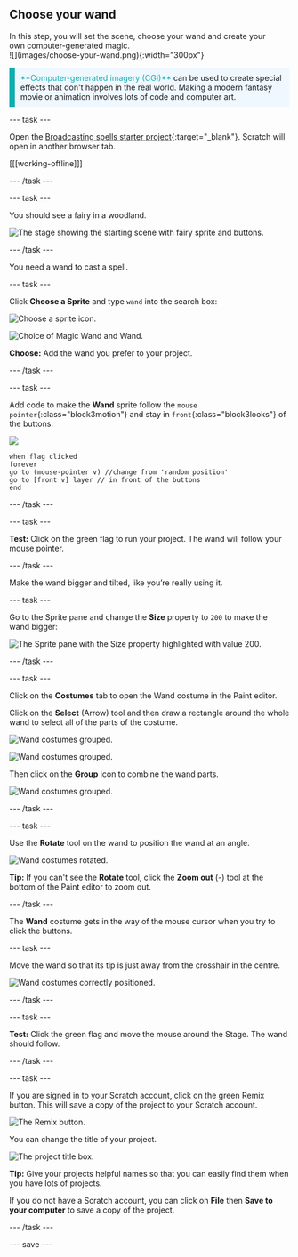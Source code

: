 ## Choose your wand

<div style="display: flex; flex-wrap: wrap">
<div style="flex-basis: 200px; flex-grow: 1; margin-right: 15px;">
In this step, you will set the scene, choose your wand and create your own computer-generated magic.
  
</div>
<div>
![](images/choose-your-wand.png){:width="300px"}
</div>
</div>

<p style="border-left: solid; border-width:10px; border-color: #0faeb0; background-color: aliceblue; padding: 10px;">
<span style="color: #0faeb0">**Computer-generated imagery (CGI)**</span> can be used to create special effects that don't happen in the real world. Making a modern fantasy movie or animation involves lots of code and computer art.
</p>

--- task ---

Open the [Broadcasting spells starter project](https://scratch.mit.edu/projects/518441891/editor){:target="_blank"}. Scratch will open in another browser tab.

[[[working-offline]]]

--- /task ---

--- task ---

You should see a fairy in a woodland.

![The stage showing the starting scene with fairy sprite and buttons.](images/starter-project.png)

--- /task ---

You need a wand to cast a spell.

--- task ---

Click **Choose a Sprite** and type `wand` into the search box:

![Choose a sprite icon.](images/choose-a-sprite.png)

![Choice of Magic Wand and Wand.](images/wand-sprite-options.png)

**Choose:** Add the wand you prefer to your project.

--- /task ---

--- task ---

Add code to make the **Wand** sprite follow the `mouse pointer`{:class="block3motion"} and stay in `front`{:class="block3looks"} of the buttons:

![](images/wand-sprite-icon.png)

```blocks3
when flag clicked
forever
go to (mouse-pointer v) //change from 'random position'     
go to [front v] layer // in front of the buttons
end
```

--- /task ---

--- task ---

**Test:** Click on the green flag to run your project. The wand will follow your mouse pointer.

--- /task ---

Make the wand bigger and tilted, like you’re really using it.

--- task ---

Go to the Sprite pane and change the **Size** property to `200` to make the wand bigger:

![The Sprite pane with the Size property highlighted with value 200.](images/size-property.png)

--- /task ---

--- task ---

Click on the **Costumes** tab to open the Wand costume in the Paint editor.

Click on the **Select** (Arrow) tool and then draw a rectangle around the whole wand to select all of the parts of the costume.

![Wand costumes grouped.](images/the-select-tool.png)

![Wand costumes grouped.](images/grouped-costumes.png)

Then click on the **Group** icon to combine the wand parts.

![Wand costumes grouped.](images/group-icon.png)

--- /task ---

--- task ---

Use the **Rotate** tool on the wand to position the wand at an angle.

![Wand costumes rotated.](images/rotated-wands.png)

**Tip:** If you can't see the **Rotate** tool, click the **Zoom out** (-) tool at the bottom of the Paint editor to zoom out.

--- /task ---

The **Wand** costume gets in the way of the mouse cursor when you try to click the buttons.

--- task ---

Move the wand so that its tip is just away from the crosshair in the centre.

![Wand costumes correctly positioned.](images/positioned-wands.png)

--- /task ---

--- task ---

**Test:** Click the green flag and move the mouse around the Stage. The wand should follow.

--- /task ---

--- task ---

If you are signed in to your Scratch account, click on the green Remix button. This will save a copy of the project to your Scratch account.

![The Remix button.](images/remix-button.png)

You can change the title of your project.

![The project title box.](images/project-name.png)

**Tip:** Give your projects helpful names so that you can easily find them when you have lots of projects.

If you do not have a Scratch account, you can click on **File** then **Save to your computer** to save a copy of the project.

--- /task ---

--- save ---
